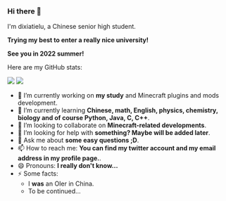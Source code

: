 ### Hi there 👋

<!--
**dixiatielu/dixiatielu** is a ✨ _special_ ✨ repository because its `README.md` (this file) appears on your GitHub profile.

Here are some ideas to get you started:
-->

I'm dixiatielu, a Chinese senior high student.

**Trying my best to enter a really nice university!**

**See you in 2022 summer!**

Here are my GitHub stats:

![](https://github-readme-stats.vercel.app/api?username=dixiatielu&show_icons=true&theme=gruvbox)
![](https://github-readme-stats.vercel.app/api/top-langs/?username=dixiatielu&theme=dracula&layout=compact)

- 🔭 I’m currently working on **my study** and Minecraft plugins and mods development.
- 🌱 I’m currently learning **Chinese, math, English, physics, chemistry, biology and of course Python, Java, C, C++**.
- 👯 I’m looking to collaborate on **Minecraft-related developments**.
- 🤔 I’m looking for help with **something? Maybe will be added later**.
- 💬 Ask me about **some easy questions ;D**.
- 📫 How to reach me: **You can find my twitter account and my email address in my profile page.**.
- 😄 Pronouns: **I really don't know...**
- ⚡ Some facts: 
  - I **was** an OIer in China.
  - To be continued...
